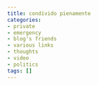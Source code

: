 ```yaml
---
title: condivido pienamente
categories:
- private
- emergency
- blog's friends
- various links
- thoughts
- video
- politics
tags: []
---
```




